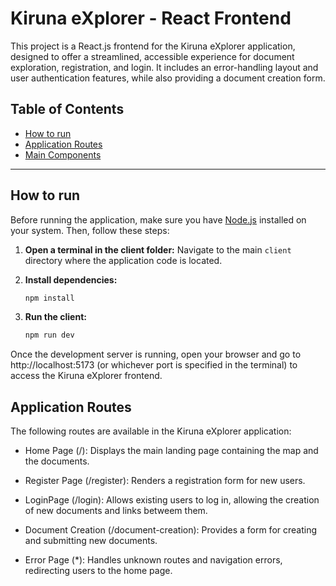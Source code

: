 # Kiruna eXplorer - React Frontend

This project is a React.js frontend for the Kiruna eXplorer application, designed to offer a streamlined, accessible experience for document exploration, registration, and login. It includes an error-handling layout and user authentication features, while also providing a document creation form.

## Table of Contents

- [How to run](#how-to-run)
- [Application Routes](#application-routes)
- [Main Components](#main-components)

---

## How to run

Before running the application, make sure you have [Node.js](https://nodejs.org/) installed on your system. Then, follow these steps:

1. **Open a terminal in the client folder:**
   Navigate to the main `client` directory where the application code is located.

2. **Install dependencies:**
   ```bash
   npm install

3. **Run the client:**
    ```bash
    npm run dev

Once the development server is running, open your browser and go to http://localhost:5173 (or whichever port is specified in the terminal) to access the Kiruna eXplorer frontend.

## Application Routes

The following routes are available in the Kiruna eXplorer application:

* Home Page (/): Displays the main landing page containing the map and the documents.

* Register Page (/register): Renders a registration form for new users.

* LoginPage (/login): Allows existing users to log in, allowing the creation of new documents and links betweem them.

* Document Creation (/document-creation): Provides a form for creating and submitting new documents.

* Error Page (*): Handles unknown routes and navigation errors, redirecting users to the home page.
